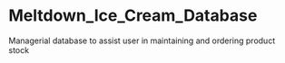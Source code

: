# Meltdown_Ice_Cream_Database
Managerial database to assist user in maintaining and ordering product stock
